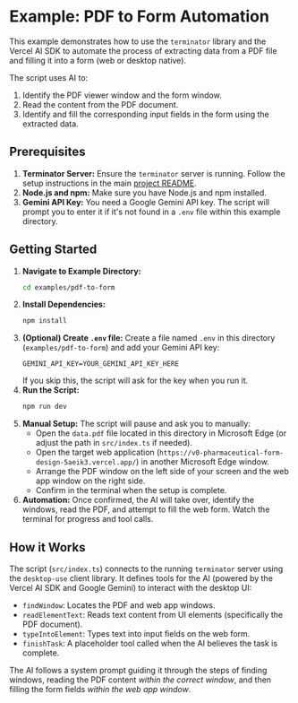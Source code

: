 # Example: PDF to Form Automation

This example demonstrates how to use the `terminator` library and the Vercel AI SDK to automate the process of extracting data from a PDF file and filling it into a form (web or desktop native).

The script uses AI to:
1.  Identify the PDF viewer window and the form window.
2.  Read the content from the PDF document.
3.  Identify and fill the corresponding input fields in the form using the extracted data.

## Prerequisites

1.  **Terminator Server:** Ensure the `terminator` server is running. Follow the setup instructions in the main [project README](../../README.md#quick-start).
2.  **Node.js and npm:** Make sure you have Node.js and npm installed.
3.  **Gemini API Key:** You need a Google Gemini API key. The script will prompt you to enter it if it's not found in a `.env` file within this example directory.

## Getting Started

1.  **Navigate to Example Directory:**
    ```bash
    cd examples/pdf-to-form
    ```
2.  **Install Dependencies:**
    ```bash
    npm install
    ```
3.  **(Optional) Create `.env` file:** Create a file named `.env` in this directory (`examples/pdf-to-form`) and add your Gemini API key:
    ```env
    GEMINI_API_KEY=YOUR_GEMINI_API_KEY_HERE
    ```
    If you skip this, the script will ask for the key when you run it.
4.  **Run the Script:**
    ```bash
    npm run dev
    ```
5.  **Manual Setup:** The script will pause and ask you to manually:
    *   Open the `data.pdf` file located in this directory in Microsoft Edge (or adjust the path in `src/index.ts` if needed).
    *   Open the target web application (`https://v0-pharmaceutical-form-design-5aeik3.vercel.app/`) in another Microsoft Edge window.
    *   Arrange the PDF window on the left side of your screen and the web app window on the right side.
    *   Confirm in the terminal when the setup is complete.
6.  **Automation:** Once confirmed, the AI will take over, identify the windows, read the PDF, and attempt to fill the web form. Watch the terminal for progress and tool calls.

## How it Works

The script (`src/index.ts`) connects to the running `terminator` server using the `desktop-use` client library. It defines tools for the AI (powered by the Vercel AI SDK and Google Gemini) to interact with the desktop UI:
*   `findWindow`: Locates the PDF and web app windows.
*   `readElementText`: Reads text content from UI elements (specifically the PDF document).
*   `typeIntoElement`: Types text into input fields on the web form.
*   `finishTask`: A placeholder tool called when the AI believes the task is complete.

The AI follows a system prompt guiding it through the steps of finding windows, reading the PDF content *within the correct window*, and then filling the form fields *within the web app window*.
